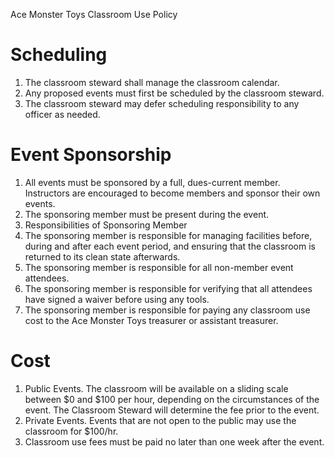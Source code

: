 Ace Monster Toys Classroom Use Policy


# Scheduling
1. The classroom steward shall manage the classroom calendar.
2. Any proposed events must first be scheduled by the classroom steward.
3. The classroom steward may defer scheduling responsibility to any officer as needed.

# Event Sponsorship
1. All events must be sponsored by a full, dues-current member. Instructors are encouraged to become members and sponsor their own events. 
2. The sponsoring member must be present during the event.
3. Responsibilities of Sponsoring Member
  1. The sponsoring member is responsible for managing facilities before, during and after each event period, and ensuring that the classroom is returned to its clean state afterwards.
  2. The sponsoring member is responsible for all non-member event attendees.
  3. The sponsoring member is responsible for verifying that all attendees have signed a waiver before using any tools.
  4. The sponsoring member is responsible for paying any classroom use cost to the Ace Monster Toys treasurer or assistant treasurer.

# Cost
1. Public Events.  The classroom will be available on a sliding scale between $0 and $100 per hour, depending on the circumstances of the event.  The Classroom Steward will determine the fee prior to the event.
2. Private Events.  Events that are not open to the public may use the classroom for $100/hr.
3. Classroom use fees must be paid no later than one week after the event.

